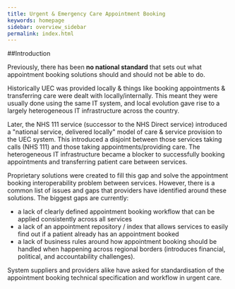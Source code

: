 ```yaml
---
title: Urgent & Emergency Care Appointment Booking
keywords: homepage
sidebar: overview_sidebar
permalink: index.html
---
```


##Introduction

Previously, there has been **no national standard** that sets out what appointment booking solutions should and should not be able to do. 

Historically UEC was provided locally & things like booking appointments & transferring care were dealt with locally/internally. This meant they were usually done using the same IT system, and local evolution gave rise to a largely heterogeneous IT infrastructure across the country. 

Later, the NHS 111 service (successor to the NHS Direct service) introduced a "national service, delivered locally" model of care & service provision to the UEC system. This introduced a disjoint between those services taking calls (NHS 111) and those taking appointments/providing care. The heterogeneous IT infrastructure became a blocker to successfully booking appointments and transferring patient care between services. 

Proprietary solutions were created to fill this gap and solve the appointment booking interoperability problem between services. However, there is a common list of issues and gaps that providers have identified around these solutions. The biggest gaps are currently:

* a lack of clearly defined appointment booking workflow that can be applied consistently across all services
* a lack of an appointment repository / index that allows services to easily find out if a patient already has an appointment booked
* a lack of business rules around how appointment booking should be handled when happening across regional borders (introduces financial, political, and accountability challenges).

System suppliers and providers alike have asked for standardisation of the appointment booking technical specification and workflow in urgent care.
